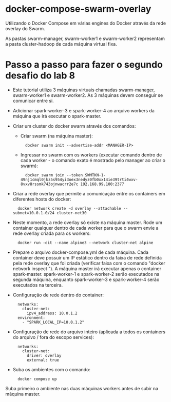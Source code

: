 # docker-compose-swarm-overlay
Utilizando o Docker Compose em várias engines do Docker através da rede overlay do Swarm.

As pastas swarm-manager, swarm-worker1 e swarm-worker2 representam a pasta cluster-hadoop de cada máquina virtual fixa.

# Passo a passo para fazer o segundo desafio do lab 8

* Este tutorial utiliza 3 máquinas virtuais chamadas swarm-manager, swarm-worker1 e swarm-worker2. As 3 máquinas devem conseguir se comunicar entre si.

* Adicionar spark-worker-3 e spark-worker-4 ao arquivo workers da máquina que irá executar o spark-master.

* Criar um cluster do docker swarm através dos comandos:

    - Criar swarm (na máquina master):

            docker swarm init --advertise-addr <MANAGER-IP>

    - Ingressar no swarm com os workers (executar comando dentro de cada worker - o comando exato é mostrado pelo manager ao criar o swarm):

            docker swarm join --token SWMTKN-1-49nj1cmql0jkz5s954yi3oex3nedyz0fb0xx14ie39trti4wxv-8vxv8rssmk743ojnwacrr2e7c 192.168.99.100:2377

* Criar a rede overlay que permite a comunicação entre os containers em diferentes hosts do docker:

        docker network create -d overlay --attachable --subnet=10.0.1.0/24 cluster-net30

* Neste momento, a rede overlay só existe na máquina master. Rode um container qualquer dentro de cada worker
para que o swarm envie a rede overlay criada para os workers:

        docker run -dit --name alpine3 --network cluster-net alpine

* Prepare o arquivo docker-compose.yml de cada máquina. Cada container deve possuir um IP estático dentro da faixa de rede
definida pela rede overlay que foi criada (verificar faixa com o comando "docker network inspect <rede>").
A máquina master irá executar apenas o container spark-master. spark-worker-1 e spark-worker-2 serão executados na segunda
máquina, enquanto spark-worker-3 e spark-worker-4 serão executados na terceira.

* Configuração de rede dentro do container:

        networks:
          cluster-net:
            ipv4_address: 10.0.1.2
        environment:
          - "SPARK_LOCAL_IP=10.0.1.2"

* Configuração de rede do arquivo inteiro (aplicada a todos os containers do arquivo / fora do escopo services):

        networks:
          cluster-net:
            driver: overlay
            external: true

* Suba os ambientes com o comando:

        docker compose up

Suba primeiro o ambiente nas duas máquinas workers antes de subir na máquina master.

